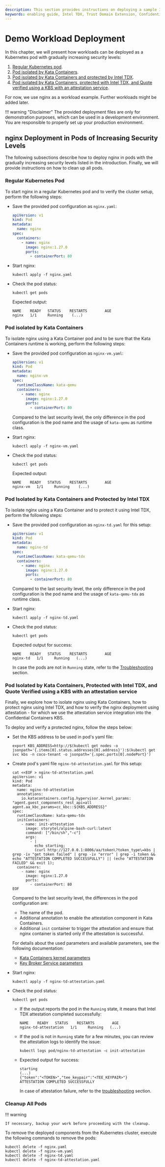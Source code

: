 ```yaml
---
description: This section provides instructions on deploying a sample Intel TDX-protected application in the configured Kubernetes cluster.
keywords: enabling guide, Intel TDX, Trust Domain Extension, Confidential Computing, Confidential Containers, workload deployment, nginx, KBS, Intel Trust Authority
---
```

<!---
Copyright (C) 2024 Intel Corporation
SPDX-License-Identifier: CC-BY-4.0
-->

# Demo Workload Deployment

In this chapter, we will present how workloads can be deployed as a Kubernetes pod with gradually increasing security levels:

1. [Regular Kubernetes pod](#regular-kubernetes-pod).
2. [Pod isolated by Kata Containers](#pod-isolated-by-kata-containers).
3. [Pod isolated by Kata Containers and protected by Intel TDX](#pod-isolated-by-kata-containers-and-protected-by-intel-tdx).
4. [Pod isolated by Kata Containers, protected with Intel TDX, and Quote verified using a KBS with an attestation service](#pod-isolated-by-kata-containers-protected-with-intel-tdx-and-quote-verified-using-a-kbs-with-an-attestation-service).

For now, we use nginx as a workload example.
Further workloads might be added later.

!!! warning "Disclaimer"
    The provided deployment files are only for demonstration purposes, which can be used in a development environment.
    You are responsible to properly set up your production environment.


## nginx Deployment in Pods of Increasing Security Levels

The following subsections describe how to deploy nginx in pods with the gradually increasing security levels listed in the introduction.
Finally, we will provide instructions on how to clean up all pods.


### Regular Kubernetes Pod

To start nginx in a regular Kubernetes pod and to verify the cluster setup, perform the following steps:

- Save the provided pod configuration as `nginx.yaml`:

    ```yaml
    apiVersion: v1
    kind: Pod
    metadata:
      name: nginx
    spec:
      containers:
        - name: nginx
          image: nginx:1.27.0
          ports:
            - containerPort: 80
    ```

- Start nginx:

    ``` { .bash }
    kubectl apply -f nginx.yaml
    ```

- Check the pod status:

    ``` { .bash }
    kubectl get pods
    ```

    Expected output:

    ``` { .text }
    NAME    READY   STATUS    RESTARTS        AGE
    nginx   1/1     Running    (...)
    ```


### Pod isolated by Kata Containers

To isolate nginx using a Kata Container pod and to be sure that the Kata Containers runtime is working, perform the following steps:

- Save the provided pod configuration as `nginx-vm.yaml`:

    ```yaml
    apiVersion: v1
    kind: Pod
    metadata:
      name: nginx-vm
    spec:
      runtimeClassName: kata-qemu
      containers:
        - name: nginx
          image: nginx:1.27.0
          ports:
            - containerPort: 80
    ```

    Compared to the last security level, the only difference in the pod configuration is the pod name and the usage of `kata-qemu` as runtime class.

- Start nginx:

    ``` { .bash }
    kubectl apply -f nginx-vm.yaml
    ```

- Check the pod status:

    ``` { .bash }
    kubectl get pods
    ```

    Expected output:

    ``` { .text }
    NAME    READY   STATUS    RESTARTS        AGE
    nginx-vm   1/1     Running    (...)
    ```


### Pod Isolated by Kata Containers and Protected by Intel TDX

To isolate nginx using a Kata Container and to protect it using Intel TDX, perform the following steps:

- Save the provided pod configuration as `nginx-td.yaml` for this setup:

    ```yaml
    apiVersion: v1
    kind: Pod
    metadata:
      name: nginx-td
    spec:
      runtimeClassName: kata-qemu-tdx
      containers:
        - name: nginx
          image: nginx:1.27.0
          ports:
            - containerPort: 80
    ```

    Compared to the last security level, the only difference in the pod configuration is the pod name and the usage of `kata-qemu-tdx` as runtime class.

- Start nginx:

    ``` { .bash }
    kubectl apply -f nginx-td.yaml
    ```

- Check the pod status:

    ``` { .bash }
    kubectl get pods
    ```

    Expected output for success:

    ``` { .text }
    NAME    READY   STATUS    RESTARTS        AGE
    nginx-td   1/1     Running   (...)
    ```

    In case the pods are not in `Running` state, refer to the [Troubleshooting](../04/troubleshooting.md#pods-failed-to-start) section.


### Pod Isolated by Kata Containers, Protected with Intel TDX, and Quote Verified using a KBS with an attestation service

Finally, we explore how to isolate nginx using Kata Containers, how to protect nginx using Intel TDX, and how to verify the nginx deployment using attestation - for which we use the attestation service integration into the Confidential Containers KBS.

To deploy and verify a protected nginx, follow the steps below:

- Set the KBS address to be used in pod's yaml file:

    ``` { .bash }
    export KBS_ADDRESS=http://$(kubectl get nodes -o jsonpath='{.items[0].status.addresses[0].address}'):$(kubectl get svc kbs -n coco-tenant -o jsonpath='{.spec.ports[0].nodePort}')
    ```

- Create pod's yaml file `nginx-td-attestation.yaml` for this setup:

    ``` { .bash }
    cat <<EOF > nginx-td-attestation.yaml
    apiVersion: v1
    kind: Pod
    metadata:
      name: nginx-td-attestation
      annotations:
        io.katacontainers.config.hypervisor.kernel_params: "agent.guest_components_rest_api=all agent.aa_kbc_params=cc_kbc::${KBS_ADDRESS}"
    spec:
      runtimeClassName: kata-qemu-tdx
      initContainers:
        - name: init-attestation
          image: storytel/alpine-bash-curl:latest
          command: ["/bin/sh","-c"]
          args:
            - |
              echo starting;
              (curl http://127.0.0.1:8006/aa/token\?token_type\=kbs | grep -iv "get token failed" | grep -iv "error" | grep -i token && echo "ATTESTATION COMPLETED SUCCESSFULLY") || (echo "ATTESTATION FAILED" && exit 1);
      containers:
        - name: nginx
          image: nginx:1.27.0
          ports:
            - containerPort: 80
    EOF
    ```

    Compared to the last security level, the differences in the pod configuration are:

    - The name of the pod.
    - Additional annotation to enable the attestation component in Kata Containers.
    - Additional `init` container to trigger the attestation and ensure that nginx container is started only if the attestation is successful.

    For details about the used parameters and available parameters, see the following documentation:

    - [Kata Containers kernel parameters](https://github.com/kata-containers/kata-containers/blob/main/docs/how-to/how-to-set-sandbox-config-kata.md#hypervisor-options)
    - [Key Broker Service parameters](https://github.com/confidential-containers/trustee/blob/main/kbs/docs/initdata.md#initdata-specification)


- Start nginx:

    ``` { .bash }
    kubectl apply -f nginx-td-attestation.yaml
    ```

- Check the pod status:

    ``` { .bash }
    kubectl get pods
    ```

    - If the output reports the pod in the `Running` state, it means that Intel TDX attestation completed successfully:

        ``` { .text }
        NAME    READY   STATUS    RESTARTS        AGE
        nginx-td-attestation   1/1     Running   (...)
        ```

    - If the pod is not in `Running` state for a few minutes, you can review the attestation logs to identify the issue:

        ``` { .bash }
        kubectl logs pod/nginx-td-attestation -c init-attestation
        ```

    - Expected output for success:

        ``` { .text }
        starting
        (...)
        {"token":"<TOKEN>","tee_keypair":"<TEE_KEYPAIR>"}
        ATTESTATION COMPLETED SUCCESSFULLY
        ```

        In case of attestation failure, refer to the [troubleshooting](../04/troubleshooting.md#attestation-failure) section.


### Cleanup All Pods

!!! warning

    If necessary, backup your work before proceeding with the cleanup.

To remove the deployed components from the Kubernetes cluster, execute the following commands to remove the pods:

``` { .bash }
kubectl delete -f nginx.yaml
kubectl delete -f nginx-vm.yaml
kubectl delete -f nginx-td.yaml
kubectl delete -f nginx-td-attestation.yaml
```
